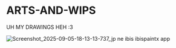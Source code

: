 # ARTS-AND-WIPS
UH MY DRAWINGS HEH :3

![Screenshot_2025-09-05-18-13-13-737_jp ne ibis ibispaintx app](https://github.com/user-attachments/assets/85c05770-2e5f-4aa2-8093-24cf915b3274)


